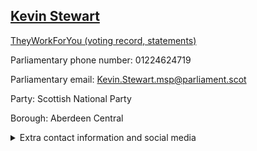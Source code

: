 ## <a href="https://www.parliament.scot/msps/current-and-previous-msps/kevin-stewart">Kevin Stewart</a>

<a href="https://www.theyworkforyou.com/mp/25114/kevin_stewart">TheyWorkForYou (voting record, statements)</a> 

Parliamentary phone number: 01224624719 

Parliamentary email: Kevin.Stewart.msp@parliament.scot 

Party: Scottish National Party 

Borough: Aberdeen Central 

<details><summary>Extra contact information and social media</summary> 
<li>Parliamentary address: The Scottish Parliament, EH99 1SP, Edinburgh</li>
<li>Local office address: 1 Pitstruan Place, Aberdeen, AB10 6PQ</li>
<li>Local office phone number: 01224624719</li>
<li>Twitter: @kevinstewartsnp</li>
<li>Facebook: https://www.facebook.com/KevinStewartSNP</li>
<li>Website:</li>
</details>